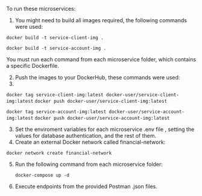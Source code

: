 To run these microservices:

1. You might need to build all images required, the following commands were used:

`docker build -t service-client-img .`

`docker build -t service-account-img .`

You must run each command from each microservice folder, which contains a specific Dockerfile.

2. Push the images to your DockerHub, these commands were used:
3. 
`docker tag service-client-img:latest docker-user/service-client-img:latest`
`docker push docker-user/service-client-img:latest`

`docker tag service-account-img:latest docker-user/service-account-img:latest`
`docker push docker-user/service-account-img:latest`


3. Set the enviroment variables for each microservice .env file , setting the values for database authentication, and the rest of them.
4. Create an external Docker network called financial-network:

`docker network create financial-network`

5. Run the following command from each microservice folder:

   `docker-compose up -d`

6. Execute endpoints from the provided Postman .json files.
